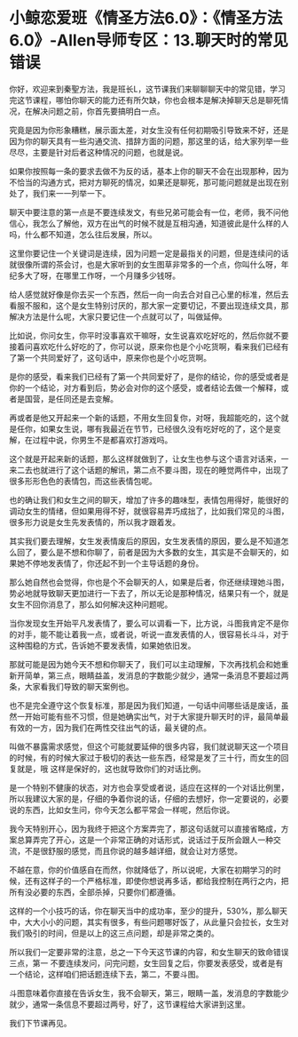 # 小鲸恋爱班《情圣方法6.0》：《情圣方法6.0》-Allen导师专区：13.聊天时的常见错误

你好，欢迎来到秦聖方法，我是班长L，这节课我们来聊聊聊天中的常见错，学习完这节课程，哪怕你聊天的能力还有所欠缺，你也会根本是解决掉聊天总是聊死情况，在解决问题之前，你首先要搞明白一点。

究竟是因为你形象糟糕，展示面太差，对女生没有任何初期吸引导致来不好，还是因为你的聊天具有一些沟通交流、措辞方面的问题，那这里的话，给大家列举一些尽尽，主要是针对后者这种情况的问题，也就是说。

如果你按照每一条的要求去做不为反的话，基本上你的聊天不会在出现那种，因为不恰当的沟通方式，把对方聊死的情况，如果还是聊死，那可能问题就是出现在别处了，我们来一一列举一下。

聊天中要注意的第一点是不要连续发文，有些兄弟可能会有一位，老师，我不问他信心，我怎么了解他，双方在出气的时候不就是互相沟通，知道彼此是什么样的人吗，什么都不知道，怎么往后发展，所以。

这里你要记住一个关键词是连续，因为问题一定是最指关的问题，但是连续问的话就很像所谓的茶会讨，也是大家听到的女生图草非常多的一个点，你叫什么呀，年纪多大了呀，在哪里工作呀，一个月赚多少钱呀。

给人感觉就好像是你去买一个东西，然后一向一向去合对自己心里的标准，然后去看服不服和，这个是女生特别讨厌的，那大家一定要切记，不要出现连续文具，那解决方法是什么呢，大家只要记住一个点就可以了，叫做延伸。

比如说，你问女生，你平时没事喜欢干嘛呀，女生说喜欢吃好吃的，然后你就不要接着问喜欢吃什么好吃的了，你可以说，原来你也是个小吃货啊，看来我们已经有了第一个共同爱好了，这句话中，原来你也是个小吃货啊。

是你的感受，看来我们已经有了第一个共同爱好了，是你的结论，你的感受或者是你的一个结论，对方看到后，势必会对你的这个感受，或者结论去做一个解释，或者是国营，是任同还是去变解。

再或者是他又开起来一个新的话题，不用女生回复你，对呀，我超能吃的，这个就是任你，如果女生说，哪有我最近在节节，已经很久没有吃好吃的了，这个是变解，在过程中说，你男生不是都喜欢打游戏吗。

这个就是开起来新的话题，那么这样就做到了，让女生也参与这个语言对话来，一来二去也就进行了这个话题的解讯，第二点不要斗图，现在的睡觉两件中，出现了很多形形色色的表情包，而这些表情包呢。

也的确让我们和女生之间的聊天，增加了许多的趣味型，表情包用得好，能很好的调动女生的情绪，但如果用得不好，就很容易弄巧成拙了，比如我们常见的斗图，很多形力说是女生先发表情的，所以我才跟着发。

其实我们要去理解，女生发表情废后的原因，女生发表情的原因，要么是不知道怎么回了，要么是不想和你聊了，前者是因为大多数的女生，其实是不会聊天的，如果她不停地发表情了，你还起不到一个主导话题的身份。

那么她自然也会觉得，你也是个不会聊天的人，如果是后者，你还继续理她斗图，势必地就导致聊天更加进行一下去了，所以无论是那种情况，结果只有一个，就是女生不回你消息了，那么如何解决这种问题呢。

当你发现女生开始平凡发表情了，要么可以调看一下，比方说，斗图我肯定不是你的对手，能不能让着我一点，或者说，听说一直发表情的人，很容易长斗斗，对于这种围稳的方式，告诉她不要发表情，如果她依旧发。

那就可能是因为她今天不想和你聊天了，我们可以主动理解，下次再找机会和她重新开简单，第三点，眼睛益盖，发消息的字数能少就少，通常一条消息不要超过两条，大家看我们导致的聊天案例也。

也不是完全遵守这个恢复标准，那是因为我们知道，一句话中间哪些话是废话，虽然一开始可能有些不习惯，但是她确实出气，对于大家提升聊天时的评，最简单最有效的一方，因为我们在两性交往出气的话，最关键的点。

叫做不暴露需求感觉，但这个可能就要延伸的很多内容，我们就说聊天这一个项目的时候，有的时候大家过于极切的表达一些东西，经常是发了三十行，而女生的回复就是，哦 这样是保好的，这也就导致你们的对话比例。

是一个特别不健康的状态，对方也会享受或者说，适应在这样的一个对话比例里，所以我建议大家的是，仔细的争着你说的话，仔细的去想好，你一定要说的，必要说的东西，比如女生问，你今天怎么都平常会一样呢，然后你说。

我今天特别开心，因为我终于把这个方案弄完了，那这句话就可以直接省略成，方案总算弄完了开心，这是一个非常正确的对话形式，说话过于反所会跟人一种交流，不是很舒服的感觉，而且你说的越多越详细，就会让对方感觉。

不越在意，你的价值感自在而然，你就降低了，所以说呢，大家在初期学习的时候，还有这样子的一个严格标准，即使你想说再多话，都给我控制在两行之内，把所有没必要的东西，全部杀掉，只要你们都遵循。

这样的一个小技巧的话，你在聊天当中的成功率，至少的提升，530%，那么聊天中，大大小小的问题，其实有很多，有些问题哪好饭了，从此量只会拉长，女生对我们吸引的时间，但是以上的这三点问题，却是非常之类的。

所以我们一定要非常的注意，总之一下今天这节课的内容，和女生聊天的致命错误三点，第一 不要连续发问，问完问题，女生回复之后，你要发表感受，或者是有一个结论，这样咱们把话题连续下去，第二，不要斗图。

斗图意味着你直接在告诉女生，我不会聊天，第三，眼睛一盖，发消息的字数能少就少，通常一条信息不要超过两号，好了，这节课程给大家讲到这里。

我们下节课再见。